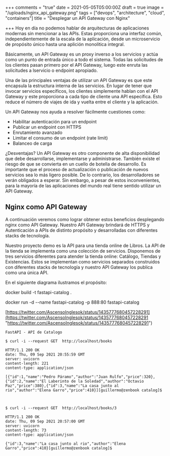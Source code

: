 +++
comments = "true"
date = 2021-05-05T05:00:00Z
draft = true
image = "/uploads/nginx_api_gateway.png"
tags = ["devops", "architecture", "cloud", "containers"]
title = "Desplegar un API Gateway con Nginx"

+++
Hoy en día no podemos hablar de  arquitecturas de aplicaciones modernas sin mencionar a las APIs. Estas proporciona una interfaz común, independientemente de la escala de la aplicación, desde un microservicio de propósito único hasta una aplición monolitica integral.

Básicamente, un API Gateway es un proxy inverso a los servicios y actúa como un punto de entrada único a todo el sistema. Todas las solicitudes de los clientes pasan primero por el API Gateway, luego este enruta las solicitudes a lservicio o endpoint apropiado.

Una de las principales ventajas de utilizar un API Gateway es que este encapsula la estructura interna de las servicios. En lugar de tener que invocar servicios específicos, los clientes simplemente hablan con el  API Gateway y este  proporciona a cada tipo de cliente una API específica. Esto reduce el número de viajes de ida y vuelta entre el cliente y la aplicación.

Un API Gateway nos ayuda a resolver fácilmente cuestiones como:

* Habilitar autenticación para un endpoint
* Publicar un endpoint con HTTPS
* Enrutamiento avanzado
* Limitar el consumo de un endpoint (rate limit)
* Balanceo de carga

¿Desventajas? Un API Gateway es otro componente de alta disponibilidad que debe desarrollarse, implementarse y administrarse. También existe el riesgo de que  se convierta en un cuello de botella de desarrollo. Es importante que el proceso de actualización o publicación de nuevos servicios sea  lo más ligero posible. De lo contrario, los desarrolladores se verán obligados a esperar.  Sin embargo, a pesar de estos inconvenientes, para la mayoría de las aplicaciones del mundo real tiene sentido utilizar un API Gateway.

## Nginx como API Gateway

A continuación veremos como lograr obtener estos beneficios desplegando nginx como API Gateway.   Nuestro API Gateway brindará de HTTPS y Autenticación a APIs de distinto propósito y desarrolladas con diferentes stacks de tecnología.

Nuestro proyecto demo es la API para una tienda online de Libros.  La API de la tienda se implementa como una colección de servicios. Disponemos de tres servicios diferentes para atender la tienda online: Catálogo, Tiendas y Existencias. Estos se implementan como servicios separados construidos con diferentes stacks de tecnología y nuestro API Gateway los publica como una única API.

En el siguiente diagrama ilustramos el propósito:

docker build -t fastapi-catalog .

docker run -d --name fastapi-catalog -p 888:80 fastapi-catalog

[https://twitter.com/AscensoInglesok/status/1435777680457228291](https://twitter.com/AscensoInglesok/status/1435777680457228291 "https://twitter.com/AscensoInglesok/status/1435777680457228291")

    FastAPI - API de Catalogo
    
    $ curl -i --request GET  http://localhost/books
    
    HTTP/1.1 200 OK
    date: Thu, 09 Sep 2021 20:55:59 GMT
    server: uvicorn
    content-length: 221
    content-type: application/json
    
    [{"id":1,"name":"Pedro Páramo","author":"Juan Rulfo","price":320},{"id":2,"name":"El Laberinto de la Soledad","author":"Octavio Paz","price":380},{"id":3,"name":"La casa junto al rio","author":"Elena Garro","price":410}][guillermo@zenbook catalog]$
    
    
    
    $ curl -i --request GET  http://localhost/books/3
    
    HTTP/1.1 200 OK
    date: Thu, 09 Sep 2021 20:57:00 GMT
    server: uvicorn
    content-length: 73
    content-type: application/json
    
    {"id":3,"name":"La casa junto al rio","author":"Elena Garro","price":410}[guillermo@zenbook catalog]$